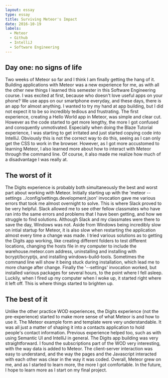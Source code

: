 ```yaml
---
layout: essay
type: essay
title: Surviving Meteor's Impact
date: 2016-10-19
labels:
  - Meteor
  - Github
  - IntelliJ
  - Software Engineering
---
```


## Day one: no signs of life

Two weeks of Meteor so far and I think I am finally getting the hang of it. Building applications with Meteor was a new experience for me, as with all the other new things I learned this semester in this Software Engineering course. I was excited at first, because who doesn't love useful apps on your phone? We use apps on our smartphone everyday, and these days, there is an app for almost anything. I wanted to try my hand at app building, but I did not expect it to be so incredibly tedious and frustrating. The first experience, creating a Hello World app in Meteor, was simple and clear cut. However as the code started to get more lengthy, the more I got confused and consquently unmotivated. Especially when doing the Blaze Tutorial experience, I was starting to get irritated and just started copying code into IntelliJ. Obviously this is not the correct way to do this, seeing as I can only get the CSS to work in the browser. However, as I got more accustomed to learning Meteor, I also learned more about how to interact with Meteor through the command line. Of course, it also made me realize how much of a disadvantage I was really at.

## The worst of it

The Digits experience is probably both simultaneously the best and worst part about working with Meteor. Initially starting up with the 'meteor --settings ../config/settings.development.json' invocation gave me various errors that took me almost overnight to solve. This is where Slack proved to be very helpful. Slack allowed me to see other fellow classmates who have ran into the same errors and problems that I have been getting, and how we struggle to find solutions. Although Slack and my classmates were there to save the day, Windows was not. Aside from Windows being incredibly slow on intial startup for Meteor, it is also slow when restarting the application almost every time a change was made. I tried various solutions as to getting the Digits app working, like creating different folders to test different locations, changing the hosts file in my computer to include the warehouse.meteor.com address, uninstalling and installing with bcrypt/bcryptjs, and installing windows-build-tools. Sometimes the command line will show it being stuck during installation, which lead me to more change after change. Finally the '--settings' invocation worked, but installed various packages for several hours, to the point where I fell asleep. Luckily, when I fired up my computer when I woke up, it started right where it left off. This is where things started to brighten up.

## The best of it

Unlike the other practice WOD experiences, the Digits experience (not the pre-experience) started to make more sense of what Meteor is and how to use it. The Meteor example form and template were very understandable. It was all just a matter of shaping it into a contacts application to hold people's contact information. Previous experience helped too, such as with using Semantic UI and IntelliJ in general. The Digits app building was very straightforward. I found the subscriptions part of the WOD very interesting, with the way data is added to Meteor. The client-server interaction was easy to understand, and the way the pages and the Javascript interacted with each other was clear in the way it was coded. Overall, Meteor grew on me, and as I started to learn more, the more I got comfortable. In the future, I hope to learn more as I start on my final project.


